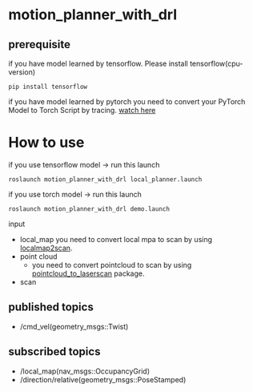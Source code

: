 # motion_planner_with_drl

## prerequisite
if you have model learned by tensorflow.
Please install tensorflow(cpu-version)
```
pip install tensorflow
```

if you have model learned by pytorch
you need to convert your PyTorch Model to Torch Script by tracing.
[watch here](https://pytorch.org/tutorials/advanced/cpp_export.html)

# How to use
if you use tensorflow model -> run this launch
```
roslaunch motion_planner_with_drl local_planner.launch
```

if you use torch model -> run this launch
```
roslaunch motion_planner_with_drl demo.launch
```

input
- local_map
  you need to convert local mpa to scan by using [localmap2scan](https://github.com/Jumpei-Arima/motion_planner_with_drl/blob/master/src/localmap_scan.cpp).
- point cloud
  - you need to convert pointcloud to scan by using [pointcloud_to_laserscan](http://wiki.ros.org/pointcloud_to_laserscan) package.
- scan

## published topics
- /cmd_vel(geometry_msgs::Twist)

## subscribed topics
- /local_map(nav_msgs::OccupancyGrid)
- /direction/relative(geometry_msgs::PoseStamped)
